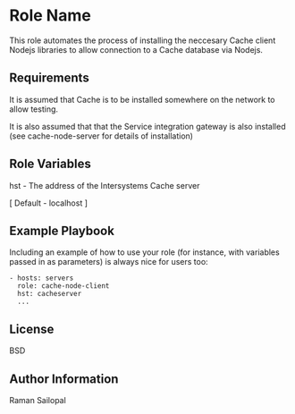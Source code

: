 Role Name
=========

This role automates the process of installing the neccesary Cache client Nodejs libraries to allow connection to a Cache database via Nodejs.

Requirements
------------

It is assumed that Cache is to be installed somewhere on the network to allow testing.

It is also assumed that that the Service integration gateway is also installed (see cache-node-server for details of installation)

Role Variables
--------------

hst - The address of the Intersystems Cache server

[ Default - localhost ]


Example Playbook
----------------

Including an example of how to use your role (for instance, with variables passed in as parameters) is always nice for users too:

    - hosts: servers
      role: cache-node-client
      hst: cacheserver 
      ...

License
-------

BSD

Author Information
------------------

Raman Sailopal
